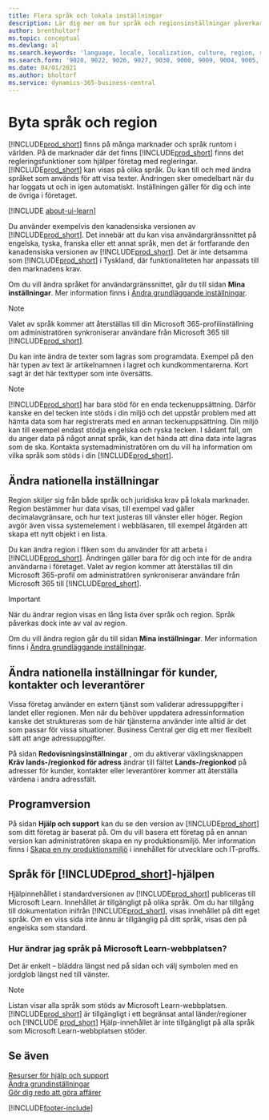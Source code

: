 ```yaml
---
title: Flera språk och lokala inställningar
description: Lär dig mer om hur språk och regionsinställningar påverkar din upplevelse i Business Central. Ändra språket för användargränssnittet under Mina inställningar.
author: brentholtorf
ms.topic: conceptual
ms.devlang: al
ms.search.keywords: 'language, locale, localization, culture, region, regional settings'
ms.search.form: '9020, 9022, 9026, 9027, 9030, 9000, 9009, 9004, 9005, 9024, 9006, 9007, 9010, 9016, 9017'
ms.date: 04/01/2021
ms.author: bholtorf
ms.service: dynamics-365-business-central
---
```

# Byta språk och region

[!INCLUDE[prod_short](includes/prod_short.md)] finns på många marknader och språk runtom i världen. På de marknader där det finns [!INCLUDE[prod_short](includes/prod_short.md)] finns det regleringsfunktioner som hjälper företag med regleringar. [!INCLUDE[prod_short](includes/prod_short.md)] kan visas på olika språk. Du kan till och med ändra språket som används för att visa texter. Ändringen sker omedelbart när du har loggats ut och in igen automatiskt. Inställningen gäller för dig och inte de övriga i företaget.  

[!INCLUDE [about-ui-learn](includes/about-ui-learn.md)]

Du använder exempelvis den kanadensiska versionen av [!INCLUDE[prod_short](includes/prod_short.md)]. Det innebär att du kan visa användargränssnittet på engelska, tyska, franska eller ett annat språk, men det är fortfarande den kanadensiska versionen av [!INCLUDE[prod_short](includes/prod_short.md)]. Det är inte detsamma som [!INCLUDE[prod_short](includes/prod_short.md)] i Tyskland, där funktionaliteten har anpassats till den marknadens krav.  

Om du vill ändra språket för användargränssnittet, går du till sidan **Mina inställningar**. Mer information finns i [Ändra grundläggande inställningar](ui-change-basic-settings.md#language). 

> [!NOTE]  
> Valet av språk kommer att återställas till din Microsoft 365-profilinställning om administratören synkroniserar användare från Microsoft 365 till [!INCLUDE[prod_short](includes/prod_short.md)].

Du kan inte ändra de texter som lagras som programdata. Exempel på den här typen av text är artikelnamnen i lagret och kundkommentarerna. Kort sagt är det här texttyper som inte översätts.  

> [!NOTE]  
> [!INCLUDE[prod_short](includes/prod_short.md)] har bara stöd för en enda teckenuppsättning. Därför kanske en del tecken inte stöds i din miljö och det uppstår problem med att hämta data som har registrerats med en annan teckenuppsättning. Din miljö kan till exempel endast stödja engelska och ryska tecken. I sådant fall, om du anger data på något annat språk, kan det hända att dina data inte lagras som de ska. Kontakta systemadministratören om du vill ha information om vilka språk som stöds i din [!INCLUDE[prod_short](includes/prod_short.md)].  

## Ändra nationella inställningar

Region skiljer sig från både språk och juridiska krav på lokala marknader. Region bestämmer hur data visas, till exempel vad gäller decimalavgränsare, och hur text justeras till vänster eller höger. Region avgör även vissa systemelement i webbläsaren, till exempel åtgärden att skapa ett nytt objekt i en lista.  

Du kan ändra region i fliken som du använder för att arbeta i [!INCLUDE[prod_short](includes/prod_short.md)]. Ändringen gäller bara för dig och inte för de andra användarna i företaget.  Valet av region kommer att återställas till din Microsoft 365-profil om administratören synkroniserar användare från Microsoft 365 till [!INCLUDE[prod_short](includes/prod_short.md)].

> [!IMPORTANT]  
> När du ändrar region visas en lång lista över språk och region. Språk påverkas dock inte av val av region.  

Om du vill ändra region går du till sidan **Mina inställningar**. Mer information finns i [Ändra grundläggande inställningar](ui-change-basic-settings.md).  

## Ändra nationella inställningar för kunder, kontakter och leverantörer

Vissa företag använder en extern tjänst som validerar adressuppgifter i landet eller regionen. Men när du behöver uppdatera adressinformation kanske det struktureras som de här tjänsterna använder inte alltid är det som passar för vissa situationer. Business Central ger dig ett mer flexibelt sätt att ange adressuppgifter.

På sidan **Redovisningsinställningar** , om du aktiverar växlingsknappen **Kräv lands-/regionkod för adress** ändrar till fältet **Lands-/regionkod** på adresser för kunder, kontakter eller leverantörer kommer att återställa värdena i andra adressfält.

## Programversion

På sidan **Hjälp och support** kan du se den version av [!INCLUDE[prod_short](includes/prod_short.md)] som ditt företag är baserat på. Om du vill basera ett företag på en annan version kan administratören skapa en ny produktionsmiljö. Mer information finns i [Skapa en ny produktionsmiljö](/dynamics365/business-central/dev-itpro/administration/tenant-admin-center-environments#create-a-new-production-environment) i innehållet för utvecklare och IT-proffs.  

## Språk för [!INCLUDE[prod_short](includes/prod_short.md)]-hjälpen

Hjälpinnehållet i standardversionen av [!INCLUDE[prod_short](includes/prod_short.md)] publiceras till Microsoft Learn. Innehållet är tillgängligt på olika språk. Om du har tillgång till dokumentation inifrån [!INCLUDE[prod_short](includes/prod_short.md)], visas innehållet på ditt eget språk. Om en viss sida inte ännu är tillgänglig på ditt språk, visas den på engelska som standard.

### Hur ändrar jag språk på Microsoft Learn-webbplatsen?

Det är enkelt – bläddra längst ned på sidan och välj symbolen med en jordglob längst ned till vänster.

> [!NOTE]  
> Listan visar alla språk som stöds av Microsoft Learn-webbplatsen. [!INCLUDE[prod_short](includes/prod_short.md)] är tillgängligt i ett begränsat antal länder/regioner och [!INCLUDE [prod_short](includes/prod_short.md)] Hjälp-innehållet är inte tillgängligt på alla språk som Microsoft Learn-webbplatsen stöder.

## Se även

[Resurser för hjälp och support](product-help-and-support.md)  
[Ändra grundinställningar](ui-change-basic-settings.md)  
[Gör dig redo att göra affärer](ui-get-ready-business.md)  


[!INCLUDE[footer-include](includes/footer-banner.md)]